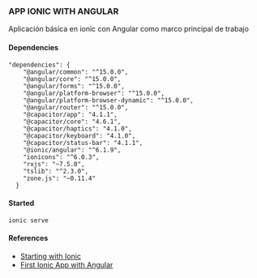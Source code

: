 ### APP IONIC WITH ANGULAR

Aplicación básica en ionic con Angular como marco principal de trabajo

#### Dependencies

```
"dependencies": {
    "@angular/common": "^15.0.0",
    "@angular/core": "^15.0.0",
    "@angular/forms": "^15.0.0",
    "@angular/platform-browser": "^15.0.0",
    "@angular/platform-browser-dynamic": "^15.0.0",
    "@angular/router": "^15.0.0",
    "@capacitor/app": "4.1.1",
    "@capacitor/core": "4.6.1",
    "@capacitor/haptics": "4.1.0",
    "@capacitor/keyboard": "4.1.0",
    "@capacitor/status-bar": "4.1.1",
    "@ionic/angular": "^6.1.9",
    "ionicons": "^6.0.3",
    "rxjs": "~7.5.0",
    "tslib": "^2.3.0",
    "zone.js": "~0.11.4"
  }
```

#### Started

```
ionic serve
```

#### References

* [Starting with Ionic](https://bit.ly/3POlcaJ)
* [First Ionic App with Angular](https://bit.ly/3jikyWR)